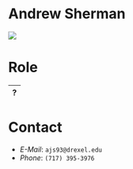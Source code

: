 # Andrew Sherman #
<img src='http://www.cs.drexel.edu/~ajs93/andrewSherman.jpg' />

# Role #
| ? |
|:--|


# Contact #
  * _E-Mail_:  `ajs93@drexel.edu`
  * _Phone_:  `(717) 395-3976`